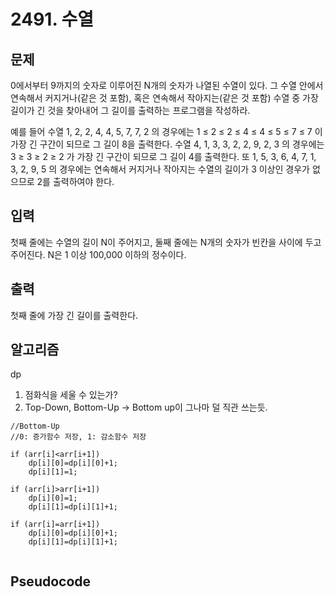 # 2491. 수열
## 문제
0에서부터 9까지의 숫자로 이루어진 N개의 숫자가 나열된 수열이 있다. 그 수열 안에서 연속해서 커지거나(같은 것 포함), 혹은 연속해서 작아지는(같은 것 포함) 수열 중 가장 길이가 긴 것을 찾아내어 그 길이를 출력하는 프로그램을 작성하라. 

예를 들어 수열 1, 2, 2, 4, 4, 5, 7, 7, 2 의 경우에는 1 ≤ 2 ≤ 2 ≤ 4 ≤ 4 ≤ 5 ≤ 7 ≤ 7 이 가장 긴 구간이 되므로 그 길이 8을 출력한다. 수열 4, 1, 3, 3, 2, 2, 9, 2, 3 의 경우에는 3 ≥ 3 ≥ 2 ≥ 2 가 가장 긴 구간이 되므로 그 길이 4를 출력한다. 또 1, 5, 3, 6, 4, 7, 1, 3, 2, 9, 5 의 경우에는 연속해서 커지거나 작아지는 수열의 길이가 3 이상인 경우가 없으므로 2를 출력하여야 한다.

## 입력
첫째 줄에는 수열의 길이 N이 주어지고, 둘째 줄에는 N개의 숫자가 빈칸을 사이에 두고 주어진다. N은 1 이상 100,000 이하의 정수이다.

## 출력
첫째 줄에 가장 긴 길이를 출력한다.

## 알고리즘
dp
1) 점화식을 세울 수 있는가?
2) Top-Down, Bottom-Up
-> Bottom up이 그나마 덜 직관 쓰는듯.
```
//Bottom-Up
//0: 증가함수 저장, 1: 감소함수 저장

if (arr[i]<arr[i+1])
	dp[i][0]=dp[i][0]+1;
	dp[i][1]=1;

if (arr[i]>arr[i+1])
	dp[i][0]=1;
	dp[i][1]=dp[i][1]+1;

if (arr[i]=arr[i+1])
	dp[i][0]=dp[i][0]+1;
	dp[i][1]=dp[i][1]+1;


```

## Pseudocode

